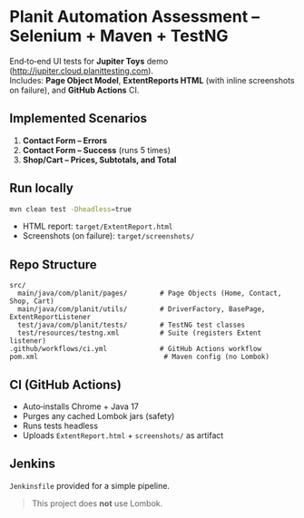 # Planit Automation Assessment – Selenium + Maven + TestNG

End‑to‑end UI tests for **Jupiter Toys** demo (http://jupiter.cloud.planittesting.com).  
Includes: **Page Object Model**, **ExtentReports HTML** (with inline screenshots on failure), and **GitHub Actions** CI.

## Implemented Scenarios
1) **Contact Form – Errors**  
2) **Contact Form – Success** (runs 5 times)  
3) **Shop/Cart – Prices, Subtotals, and Total**

## Run locally
```bash
mvn clean test -Dheadless=true
```
- HTML report: `target/ExtentReport.html`  
- Screenshots (on failure): `target/screenshots/`

## Repo Structure
```
src/
  main/java/com/planit/pages/        # Page Objects (Home, Contact, Shop, Cart)
  main/java/com/planit/utils/        # DriverFactory, BasePage, ExtentReportListener
  test/java/com/planit/tests/        # TestNG test classes
  test/resources/testng.xml          # Suite (registers Extent listener)
.github/workflows/ci.yml             # GitHub Actions workflow
pom.xml                               # Maven config (no Lombok)
```

## CI (GitHub Actions)
- Auto‑installs Chrome + Java 17
- Purges any cached Lombok jars (safety)
- Runs tests headless
- Uploads `ExtentReport.html` + `screenshots/` as artifact

## Jenkins
`Jenkinsfile` provided for a simple pipeline.

> This project does **not** use Lombok.
